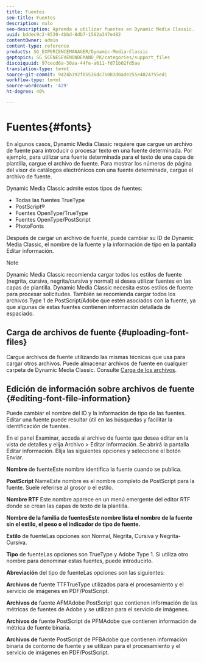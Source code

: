 ```yaml
---
title: Fuentes
seo-title: Fuentes
description: nulo
seo-description: Aprenda a utilizar fuentes en Dynamic Media Classic.
uuid: bddec9c2-8530-4bbd-8db7-1562a347e482
contentOwner: admin
content-type: reference
products: SG_EXPERIENCEMANAGER/Dynamic-Media-Classic
geptopics: SG_SCENESEVENONDEMAND_PK/categories/support_files
discoiquuid: 97cecd6a-30aa-44fe-a611-fd71b02fd5ae
translation-type: tm+mt
source-git-commit: 9424b392f85536dc75083d0ade255e4824755ed1
workflow-type: tm+mt
source-wordcount: '429'
ht-degree: 40%

---
```



# Fuentes{#fonts}

En algunos casos, Dynamic Media Classic requiere que cargue un archivo de fuente para introducir o procesar texto en una fuente determinada. Por ejemplo, para utilizar una fuente determinada para el texto de una capa de plantilla, cargue el archivo de fuente. Para mostrar los números de página del visor de catálogos electrónicos con una fuente determinada, cargue el archivo de fuente.

Dynamic Media Classic admite estos tipos de fuentes:

* Todas las fuentes TrueType
* PostScript®
* Fuentes OpenType/TrueType
* Fuentes OpenType/PostScript
* PhotoFonts

Después de cargar un archivo de fuente, puede cambiar su ID de Dynamic Media Classic, el nombre de la fuente y la información de tipo en la pantalla Editar información.

>[!NOTE]
>
>Dynamic Media Classic recomienda cargar todos los estilos de fuente (negrita, cursiva, negrita/cursiva y normal) si desea utilizar fuentes en las capas de plantilla. Dynamic Media Classic necesita estos estilos de fuente para procesar solicitudes. También se recomienda cargar todos los archivos Type 1 de PostScript/Adobe que estén asociados con la fuente, ya que algunas de estas fuentes contienen información detallada de espaciado.

## Carga de archivos de fuente  {#uploading-font-files}

Cargue archivos de fuente utilizando las mismas técnicas que usa para cargar otros archivos. Puede almacenar archivos de fuente en cualquier carpeta de Dynamic Media Classic. Consulte [Carga de los archivos](uploading-files.md#uploading_your_files).

## Edición de información sobre archivos de fuente  {#editing-font-file-information}

Puede cambiar el nombre del ID y la información de tipo de las fuentes. Editar una fuente puede resultar útil en las búsquedas y facilitar la identificación de fuentes.

En el panel Examinar, acceda al archivo de fuente que desea editar en la vista de detalles y elija Archivo > Editar información. Se abrirá la pantalla Editar información. Elija las siguientes opciones y seleccione el botón Enviar.

**Nombre** de fuenteEste nombre identifica la fuente cuando se publica.

**PostScript** NameEste nombre es el nombre completo de PostScript para la fuente. Suele referirse al grosor o el estilo.

**Nombre RTF** Este nombre aparece en un menú emergente del editor RTF donde se crean las capas de texto de la plantilla.

**Nombre de la familia de fuentesEste nombre lista el nombre de la fuente sin el estilo, el peso o el indicador de tipo de fuente.** 

**Estilo** de fuenteLas opciones son Normal, Negrita, Cursiva y Negrita-Cursiva.

**Tipo** de fuenteLas opciones son TrueType y Adobe Type 1. Si utiliza otro nombre para denominar estas fuentes, puede introducirlo.

**Abreviación** del tipo de fuenteLas opciones son las siguientes:

**Archivos de** fuente TTFTrueType utilizados para el procesamiento y el servicio de imágenes en PDF/PostScript.

**Archivos de** fuente AFMAdobe PostScript que contienen información de las métricas de fuentes de Adobe y se utilizan para el servicio de imágenes.

**Archivos de** fuente PostScript de PFMAdobe que contienen información de métrica de fuente binaria.

**Archivos de** fuente PostScript de PFBAdobe que contienen información binaria de contorno de fuente y se utilizan para el procesamiento y el servicio de imágenes en PDF/PostScript.
